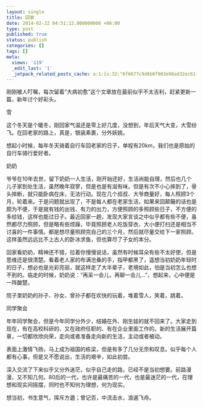 ```yaml
---
layout: single
title: 回家
date: 2014-02-22 04:51:12.000000000 +08:00
type: post
published: true
status: publish
categories: []
tags: []
meta:
  views: '119'
  _edit_last: '1'
  _jetpack_related_posts_cache: a:1:{s:32:"8f6677c9d6b0f903e98ad32ec61f8deb";a:2:{s:7:"expires";i:1484198094;s:7:"payload";a:0:{}}}
---
```

<p>刚刚被人叮嘱，每次留着“大病初愈”这个文章放在最前似乎不太吉利，赶紧更新一篇，新年讨个好彩头。</p>
<p>雪</p>
<p>这个冬天是个暖冬，刚回家气温还是零上好几度，没想到，年后天气大变，大雪纷飞。在回老家的路上，真是，银装素裹，分外妖娆。</p>
<p>想起小时候，每年冬天骑着自行车回老家的日子，单程有20km，我们也是原始的自行车骑行爱好者。</p>
<p>奶奶</p>
<p>爷爷在10年去世，留下奶奶一人生活，刚开始还好，生活尚能自理，然后也几个儿子家到处生活，虽然晚年寂寥，但是也是有滋有味。但是有次不小心摔到了，骨头摔断，就只能卧病在床，无法行动。现在几个叔叔、大爷商量好，每人照顾3个月，轮着来。于是问题就出现了，不是每人都在老家生活，如果来回颠簸的话也是颇为不便，于是就有钱的出钱、有力的出力，方便照顾的多照顾些日子，不方便的多给钱，这样也能过日子。最近回家一趟，发现大家言谈之中似乎都有些不便，虽然都尽力照顾，但是略有些烦躁，毕竟照顾老人吃饭穿衣、大小便打扫还是相当不讨喜的一件事情。都是想尽量照顾完自己的三个月，然后就尽量交给下一家照顾。这样虽然远远比不上古人的卧冰求鱼，但也算尽了子女的本分。</p>
<p>回家看奶奶，精神还不错，拉着你慢慢说话，虽然有时候耳朵有些不太好使，但是思维还是很清楚。看着老人家的布满沧桑的手，指甲都黑了，遥想当初奶奶年轻时的日子，想必也是光彩亮丽，就这样走了大半辈子，老境如此，怕是当初怎么也想不到的。临走的时候，奶奶说：“再呆一会儿，再聊一会儿…”，想起来，心中便是一阵酸楚。</p>
<p>院子里奶奶的孙子、孙女、曾孙子都在欢快的玩着，堆着雪人，笑着，跳着。</p>
<p>同学聚会</p>
<p>年年同学聚会，但是今年同学分外少，结婚在外、刚生娃的就不回来了。大家走到现在，有在高校科研的、又在政府任职的、有在企业里面工作的。新的生活展开篇章，一切都欣欣向荣，走向或者准备走向新的生活，主动或者被动。</p>
<p>表面上激情飞扬，马上成为祖国的栋梁，但是有多了几分无奈和叹息。似乎每个人都有心事，但是又不愿说出，生活的艰辛，如此初尝。</p>
<p>深入交流了下来似乎又分外迷茫，似乎自己走的路，已经不是当初想要。前路漫漫，又不知几何。80后的一代，也许是最痛苦的一代，也是最迷茫的一代，在理想和现实间摇摆，同时也不知何为理想，何为现实。</p>
<p>想当初，书生意气，挥斥方遒；曾记否，中流击水，浪遏飞舟。</p>
